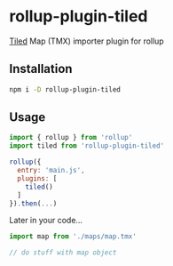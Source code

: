 # rollup-plugin-tiled

[Tiled](http://www.mapeditor.org/) Map (TMX) importer plugin for rollup

## Installation

```bash
npm i -D rollup-plugin-tiled
```


## Usage

```js
import { rollup } from 'rollup'
import tiled from 'rollup-plugin-tiled'

rollup({
  entry: 'main.js',
  plugins: [
    tiled()
  ]
}).then(...)
```

Later in your code...

```js
import map from './maps/map.tmx'

// do stuff with map object

```

